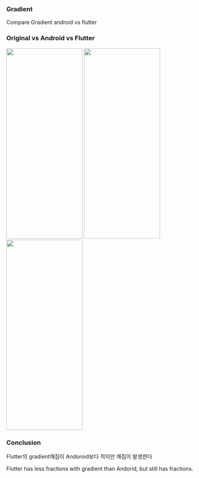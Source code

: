 
### Gradient
Compare Gradient android vs flutter


###  Original vs Android vs Flutter
<img src="https://user-images.githubusercontent.com/12162598/146890924-7767c338-2f9e-4e6b-8255-83497181177b.jpg" width="200" height="500"> <img src="https://user-images.githubusercontent.com/12162598/146885350-0ecf3dc3-3c2f-4f30-9ee0-d49e4c288338.PNG" width="200" height="500"> <img src="https://user-images.githubusercontent.com/12162598/146885320-29ca3d26-466d-4901-a47c-cc0729e5e253.PNG" width="200" height="500">
 
 
 ### Conclusion
 Flutter의 gradient깨짐이 Andoroid보다 적지만 깨짐이 발생한다
 
 
 Flutter has less fractions with gradient than Andorid, but still has fractions.

